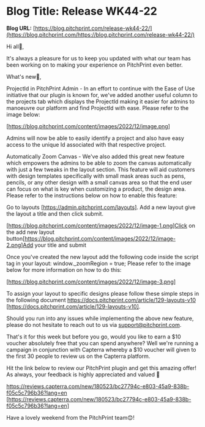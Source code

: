 # **Blog Title**: Release WK44-22

**Blog URL:** [https://blog.pitchprint.com/release-wk44-22/](https://blog.pitchprint.com/https://blog.pitchprint.com/release-wk44-22/)

Hi all👋,

It's always a pleasure for us to keep you updated with what our team has been working on to making your experience on PitchPrint even
better.

What's new🚀,

ProjectId in PitchPrint Admin - In an effort to continue with the Ease of Use initiative that our plugin is known for, we've added another
useful column to the projects tab which displays the ProjectId making it easier for admins to manoeuvre our platform and find ProjectId with
ease. Please refer to the image below:

[https://blog.pitchprint.com/content/images/2022/12/image.png]

Admins will now be able to easily identify a project and also have easy access to the unique Id associated with that respective project.

Automatically Zoom Canvas - We've also added this great new feature which empowers the admins to be able to zoom the canvas automatically
with just a few tweaks in the layout section. This feature will aid customers with design templates specifically with small mask areas such
as pens, pencils, or any other design with a small canvas area so that the end user can focus on what is key when customizing a product, the
design area. Please refer to the instructions below on how to enable this feature:

Go to layouts [https://admin.pitchprint.com/layouts]. Add a new layout give the layout a title and then click submit.

[https://blog.pitchprint.com/content/images/2022/12/image-1.png]Click on the add new layout
button[https://blog.pitchprint.com/content/images/2022/12/image-2.png]Add your title and submit

Once you've created the new layout add the following code inside the script tag in your layout: window._zoomRegion = true; Please refer to
the image below for more information on how to do this:

[https://blog.pitchprint.com/content/images/2022/12/image-3.png]

To assign your layout to specific designs please follow these simple steps in the following document
https://docs.pitchprint.com/article/129-layouts-v10 [https://docs.pitchprint.com/article/129-layouts-v10].

Should you run into any issues while implementing the above new feature, please do not hesitate to reach out to us via
support@pitchprint.com.

That's it for this week but before you go, would you like to earn a $10 voucher absolutely free that you can spend anywhere? Well we're
running a campaign in conjunction with Capterra whereby a $10 voucher will given to the first 30 people to review us on the Capterra
platform.

Hit the link below to review our PitchPrint plugin and get this amazing offer! As always, your feedback is highly appreciated and valued 🙏

https://reviews.capterra.com/new/180523/bc27794c-e803-45a9-838b-f05c5c796b36?lang=en
[https://reviews.capterra.com/new/180523/bc27794c-e803-45a9-838b-f05c5c796b36?lang=en]

Have a lovely weekend from the PitchPrint team😊!

